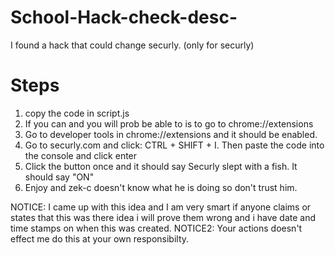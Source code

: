 # School-Hack-check-desc-
I found a hack that could change securly. (only for securly)

# Steps

1. copy the code in script.js
2. If you can and you will prob be able to is to go to chrome://extensions
3. Go to developer tools in chrome://extensions and it should be enabled.
4. Go to securly.com and click: CTRL + SHIFT + I. Then paste the code into the console and click enter
5. Click the button once and it should say Securly slept with a fish. It should say "ON"
6. Enjoy and zek-c doesn't know what he is doing so don't trust him.

NOTICE: I came up with this idea and I am very smart if anyone claims or states that this was there idea i will prove them wrong and i have date and time stamps on when this was created.
NOTICE2: Your actions doesn't effect me do this at your own responsibilty.
